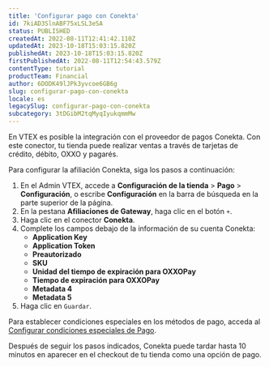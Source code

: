 ```yaml
---
title: 'Configurar pago con Conekta'
id: 7kiAD3SlnABF75xLSL3eSA
status: PUBLISHED
createdAt: 2022-08-11T12:41:42.110Z
updatedAt: 2023-10-18T15:03:15.820Z
publishedAt: 2023-10-18T15:03:15.820Z
firstPublishedAt: 2022-08-11T12:54:43.579Z
contentType: tutorial
productTeam: Financial
author: 6DODK49lJPk3yvcoe6GB6g
slug: configurar-pago-con-conekta
locale: es
legacySlug: configurar-pago-con-conekta
subcategory: 3tDGibM2tqMyqIyukqmmMw
---
```


En VTEX es posible la integración con el proveedor de pagos Conekta. Con este conector, tu tienda puede realizar ventas a través de tarjetas de crédito,  débito, OXXO y pagarés.

Para configurar la afiliación Conekta, siga los pasos a continuación:

1. En el Admin VTEX, accede a **Configuración de la tienda** > **Pago** > **Configuración**, o escribe **Configuración** en la barra de búsqueda en la parte superior de la página.
2. En la pestana __Afiliaciones de Gateway__, haga clic en el botón `+`.
3. Haga clic en el conector __Conekta__.
4. Complete los campos debajo de la información de su cuenta Conekta:
   - __Application Key__
   - __Application Token__
   - __Preautorizado__
   - __SKU__
   - __Unidad del tiempo de expiración para OXXOPay__
   - __Tiempo de expiración para OXXOPay__
   - __Metadata 4__
   - __Metadata 5__ 
5. Haga clic en `Guardar`.

Para establecer condiciones especiales en los métodos de pago, acceda al [Configurar condiciones especiales de Pago](https://help.vtex.com/es/tutorial/condiciones-especiales--tutorials_456?&utm_source=autocomplete).

Después de seguir los pasos indicados, Conekta puede tardar hasta 10 minutos en aparecer en el checkout de tu tienda como una opción de pago.
